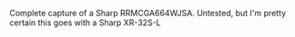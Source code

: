 Complete capture of a Sharp RRMCGA664WJSA.  Untested, but I'm pretty certain this goes with a Sharp XR-32S-L
